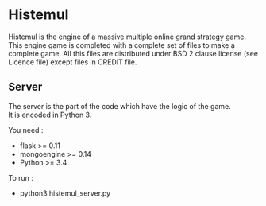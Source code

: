Histemul
========
Histemul is the engine of a massive multiple online grand strategy game.
This engine game is completed with a complete set of files to make a complete game.
All this files are distributed under BSD 2 clause license (see Licence file) except files in CREDIT file.

Server
------
The server is the part of the code which have the logic of the game.\
It is encoded in Python 3.

You need :
- flask >= 0.11
- mongoengine >= 0.14
- Python >= 3.4

To run :
- python3 histemul_server.py

